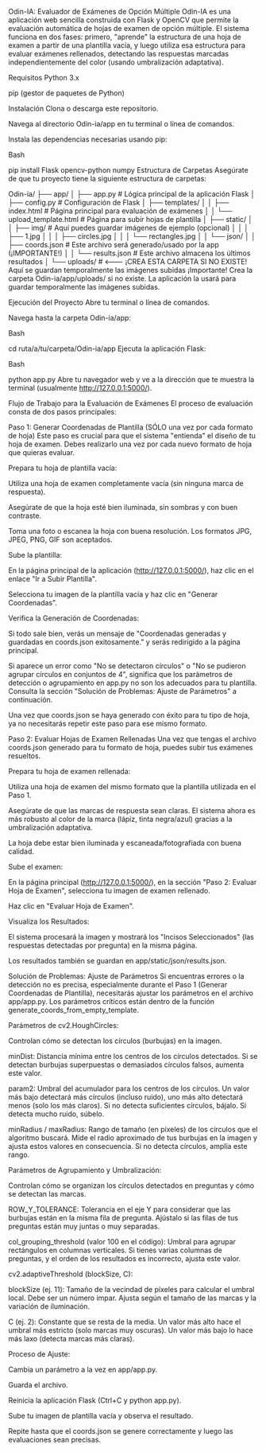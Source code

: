 Odin-IA: Evaluador de Exámenes de Opción Múltiple
Odin-IA es una aplicación web sencilla construida con Flask y OpenCV que permite la evaluación automática de hojas de examen de opción múltiple. El sistema funciona en dos fases: primero, "aprende" la estructura de una hoja de examen a partir de una plantilla vacía, y luego utiliza esa estructura para evaluar exámenes rellenados, detectando las respuestas marcadas independientemente del color (usando umbralización adaptativa).

Requisitos
Python 3.x

pip (gestor de paquetes de Python)

Instalación
Clona o descarga este repositorio.

Navega al directorio Odin-ia/app en tu terminal o línea de comandos.

Instala las dependencias necesarias usando pip:

Bash

pip install Flask opencv-python numpy
Estructura de Carpetas
Asegúrate de que tu proyecto tiene la siguiente estructura de carpetas:

Odin-ia/
├── app/
│   ├── app.py                      # Lógica principal de la aplicación Flask
│   ├── config.py                   # Configuración de Flask
│   ├── templates/
│   │   ├── index.html              # Página principal para evaluación de exámenes
│   │   └── upload_template.html    # Página para subir hojas de plantilla
│   ├── static/
│   │   ├── img/                    # Aquí puedes guardar imágenes de ejemplo (opcional)
│   │   │   ├── 1.jpg
│   │   │   ├── circles.jpg
│   │   │   └── rectangles.jpg
│   │   └── json/
│   │       ├── coords.json         # Este archivo será generado/usado por la app (¡IMPORTANTE!)
│   │       └── results.json        # Este archivo almacena los últimos resultados
│   └── uploads/                    # <--- ¡CREA ESTA CARPETA SI NO EXISTE! Aquí se guardan temporalmente las imágenes subidas
¡Importante! Crea la carpeta Odin-ia/app/uploads/ si no existe. La aplicación la usará para guardar temporalmente las imágenes subidas.

Ejecución del Proyecto
Abre tu terminal o línea de comandos.

Navega hasta la carpeta Odin-ia/app:

Bash

cd ruta/a/tu/carpeta/Odin-ia/app
Ejecuta la aplicación Flask:

Bash

python app.py
Abre tu navegador web y ve a la dirección que te muestra la terminal (usualmente http://127.0.0.1:5000/).

Flujo de Trabajo para la Evaluación de Exámenes
El proceso de evaluación consta de dos pasos principales:

Paso 1: Generar Coordenadas de Plantilla (SÓLO una vez por cada formato de hoja)
Este paso es crucial para que el sistema "entienda" el diseño de tu hoja de examen. Debes realizarlo una vez por cada nuevo formato de hoja que quieras evaluar.

Prepara tu hoja de plantilla vacía:

Utiliza una hoja de examen completamente vacía (sin ninguna marca de respuesta).

Asegúrate de que la hoja esté bien iluminada, sin sombras y con buen contraste.

Toma una foto o escanea la hoja con buena resolución. Los formatos JPG, JPEG, PNG, GIF son aceptados.

Sube la plantilla:

En la página principal de la aplicación (http://127.0.0.1:5000/), haz clic en el enlace "Ir a Subir Plantilla".

Selecciona tu imagen de la plantilla vacía y haz clic en "Generar Coordenadas".

Verifica la Generación de Coordenadas:

Si todo sale bien, verás un mensaje de "Coordenadas generadas y guardadas en coords.json exitosamente." y serás redirigido a la página principal.

Si aparece un error como "No se detectaron círculos" o "No se pudieron agrupar círculos en conjuntos de 4", significa que los parámetros de detección o agrupamiento en app.py no son los adecuados para tu plantilla. Consulta la sección "Solución de Problemas: Ajuste de Parámetros" a continuación.

Una vez que coords.json se haya generado con éxito para tu tipo de hoja, ya no necesitarás repetir este paso para ese mismo formato.

Paso 2: Evaluar Hojas de Examen Rellenadas
Una vez que tengas el archivo coords.json generado para tu formato de hoja, puedes subir tus exámenes resueltos.

Prepara tu hoja de examen rellenada:

Utiliza una hoja de examen del mismo formato que la plantilla utilizada en el Paso 1.

Asegúrate de que las marcas de respuesta sean claras. El sistema ahora es más robusto al color de la marca (lápiz, tinta negra/azul) gracias a la umbralización adaptativa.

La hoja debe estar bien iluminada y escaneada/fotografiada con buena calidad.

Sube el examen:

En la página principal (http://127.0.0.1:5000/), en la sección "Paso 2: Evaluar Hoja de Examen", selecciona tu imagen de examen rellenado.

Haz clic en "Evaluar Hoja de Examen".

Visualiza los Resultados:

El sistema procesará la imagen y mostrará los "Incisos Seleccionados" (las respuestas detectadas por pregunta) en la misma página.

Los resultados también se guardan en app/static/json/results.json.

Solución de Problemas: Ajuste de Parámetros
Si encuentras errores o la detección no es precisa, especialmente durante el Paso 1 (Generar Coordenadas de Plantilla), necesitarás ajustar los parámetros en el archivo app/app.py. Los parámetros críticos están dentro de la función generate_coords_from_empty_template.

Parámetros de cv2.HoughCircles:

Controlan cómo se detectan los círculos (burbujas) en la imagen.

minDist: Distancia mínima entre los centros de los círculos detectados. Si se detectan burbujas superpuestas o demasiados círculos falsos, aumenta este valor.

param2: Umbral del acumulador para los centros de los círculos. Un valor más bajo detectará más círculos (incluso ruido), uno más alto detectará menos (solo los más claros). Si no detecta suficientes círculos, bájalo. Si detecta mucho ruido, súbelo.

minRadius / maxRadius: Rango de tamaño (en píxeles) de los círculos que el algoritmo buscará. Mide el radio aproximado de tus burbujas en la imagen y ajusta estos valores en consecuencia. Si no detecta círculos, amplía este rango.

Parámetros de Agrupamiento y Umbralización:

Controlan cómo se organizan los círculos detectados en preguntas y cómo se detectan las marcas.

ROW_Y_TOLERANCE: Tolerancia en el eje Y para considerar que las burbujas están en la misma fila de pregunta. Ajústalo si las filas de tus preguntas están muy juntas o muy separadas.

col_grouping_threshold (valor 100 en el código): Umbral para agrupar rectángulos en columnas verticales. Si tienes varias columnas de preguntas, y el orden de los resultados es incorrecto, ajusta este valor.

cv2.adaptiveThreshold (blockSize, C):

blockSize (ej. 11): Tamaño de la vecindad de píxeles para calcular el umbral local. Debe ser un número impar. Ajusta según el tamaño de las marcas y la variación de iluminación.

C (ej. 2): Constante que se resta de la media. Un valor más alto hace el umbral más estricto (solo marcas muy oscuras). Un valor más bajo lo hace más laxo (detecta marcas más claras).

Proceso de Ajuste:

Cambia un parámetro a la vez en app/app.py.

Guarda el archivo.

Reinicia la aplicación Flask (Ctrl+C y python app.py).

Sube tu imagen de plantilla vacía y observa el resultado.

Repite hasta que el coords.json se genere correctamente y luego las evaluaciones sean precisas.